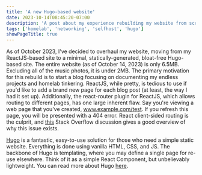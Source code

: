 ```yaml
---
title: 'A new Hugo-based website'
date: 2023-10-14T08:45:20-07:00
description: 'A post about my experience rebuilding my website from scratch using the static-site generator, Hugo'
tags: ['homelab', 'networking', 'selfhost', 'hugo']
showPageTitle: true
---
```


As of October 2023, I've decided to overhaul my website, moving from my ReactJS-based site to a minimal, statically-generated, bloat-free Hugo-based site. The entire website (as of October 14, 2023) is only 6.5MB. Excluding all of the music photos, it is under 2MB. The primary motivation for this rebuild is to start a blog focusing on documenting my endless projects and homelab tinkering. ReactJS, while pretty, is tedious to use if you'd like to add a brand new page for each blog post (at least, the way I had it set up). Additionally, the react-router plugin for ReactJS, which allows routing to different pages, has one large inherent flaw. Say you're viewing a web page that you've created, www.example.com/test. If you refresh this page, you will be presented with a 404 error. React client-sided routing is the culprit, and [this](https://stackoverflow.com/questions/27928372/react-router-urls-dont-work-when-refreshing-or-writing-manually) Stack Overflow discussion gives a good overview of why this issue exists.

[Hugo](https://github.com/gohugoio/hugo) is a fantastic, easy-to-use solution for those who need a simple static website. Everything is done using vanilla HTML, CSS, and JS. The backbone of Hugo is templating, where you may define a single page for re-use elsewhere. Think of it as a simple React Component, but unbelievably lightweight. You can read more about Hugo [here](https://gohugo.io/).
